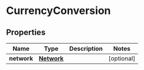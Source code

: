 
# CurrencyConversion

## Properties
Name | Type | Description | Notes
------------ | ------------- | ------------- | -------------
**network** | [**Network**](Network.md) |  |  [optional]




